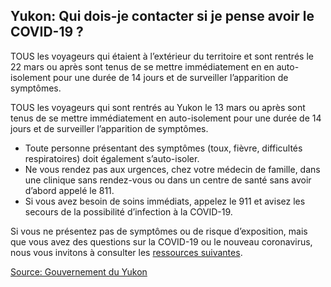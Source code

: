 ## Yukon: Qui dois-je contacter si je pense avoir le COVID-19 ?

TOUS les voyageurs qui étaient à l’extérieur du territoire et sont rentrés le 22 mars ou après sont tenus de se mettre immédiatement en en auto-isolement pour une durée de 14 jours et de surveiller l’apparition de symptômes.

TOUS les voyageurs qui sont rentrés au Yukon le 13 mars ou après sont tenus de se mettre immédiatement en auto-isolement pour une durée de 14 jours et de surveiller l’apparition de symptômes.

- Toute personne présentant des symptômes (toux, fièvre, difficultés respiratoires) doit également s’auto-isoler.
- Ne vous rendez pas aux urgences, chez votre médecin de famille, dans une clinique sans rendez-vous ou dans un centre de santé sans avoir d’abord appelé le 811.
- Si vous avez besoin de soins immédiats, appelez le 911 et avisez les secours de la possibilité d’infection à la COVID-19.

Si vous ne présentez pas de symptômes ou de risque d’exposition, mais que vous avez des questions sur la COVID-19 ou le nouveau coronavirus, nous vous invitons à consulter les [ressources suivantes](https://yukon.ca/fr/covid-19).

[Source: Gouvernement du Yukon](https://yukon.ca/fr/informations-sur-le-coronavirus)
